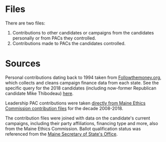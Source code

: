 # Files

There are two files: 

1. Contributions to other candidates or campaigns from the candidates personally or from PACs they controlled. 
2. Contributions made to PACs the candidates controlled. 

# Sources

Personal contributions dating back to 1994 taken from [Followthemoney.org](http://followthemoney.org), which collects and cleans campaign finance data from each state. See the specific query for the 2018 candidates (including now-former Republican candidate Mike Thibodeau) [here](https://www.followthemoney.org/show-me?d-eid=9930745,26137348,24852539,13001959,13421714,10053081,42701113,10070268,9941379,15652059,28170544,15281461,10027099,10036041,14607941,14611433,14611876,10025287,9958815,9955453,10058552,26135424,14609162,15342906,15351783,6683709,41867385,41867924,42700038,42579534,44285441,16200870,44285441,42579534,16200870,6672631,27979251,18463188,10037190,27977282,13002035,13451691,16167338,10034532,6512210,24651553,28690266,6486186,26358626,27977577,27977577,28690274,16326945,24651369,26543893,16324710,16283103,6628906,16200892,26137736,17275304,16200891,9960631,6454207,42051933,10072622,10072621,27977946,9933583,12996777,24484210,24651178,27977515,24546709,28695372,27980304,6486377,42051762,26134914,9967893,12160315,38178500#[{1|gro=d-id).

Leadership PAC contributions were taken [directly from Maine Ethics Commission contribution files](http://mainecampaignfinance.com/PublicSite/DataDownload.aspx) for the decade 2008-2018. 

The contribution files were joined with data on the candidate's current campaigns, including their party affiliations, financing type and more, also from the Maine Ethics Commission. Ballot qualification status was referenced from the [Maine Secretary of State's Office](http://www.maine.gov/sos/cec/elec/upcoming/index.html).
